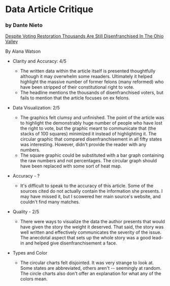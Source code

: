 # Data Article Critique
### by Dante Nieto

[Despite Voting Restoration Thousands Are Still Disenfranchised In The Ohio Valley](https://ohiovalleyresource.org/2020/12/04/despite-voting-restoration-thousands-are-still-disenfranchised-in-the-ohio-valley) 

By Alana Watson

- Clarity and Accuracy: 4/5
  - The written data within the article itself is presented thoughtfully although it may overwhelm some reaaders. Ultimately it helped highlight the massive number of former felons (many reformed) who have been stripped of their constitutional right to vote.
  - The headline mentions the thousands of disenfranchised voters, but fails to mention that the article focuses on ex felons.

- Data Visualization: 2/5
  - The graphics felt clumsy and unfinished. The point of the article was to highlight the demonstrably huge number of people who have lost the right to vote, but the graphic meant to communicate that (the stacks of 100 squares) minimized it instead of highlighting it. The circular graphic that compared disenfranchisement in all fifty states was interesting. However, didn't provide the reader with any numbers. 
  - The square graphic could be substituted with a bar graph containing the raw numbers and not percentages. The circular graph should have been replaced with some sort of heat map.

- Accuracy - ?
  - It's difficult to speak to the accuracy of this article. Some of the sources cited do not actually contain the information she presents. I may have missed it, but I scowered her main source's website, and couldn't find many matches.

- Quality - 2/5
  - There were ways to visualize the data the author presents that would have given the story the weight it deserved. That said, the story was well written and effectively communicates the severity of the issue. The anecdotal aspect that sets up the whole story was a good lead-in and helped give disenfranchisement a face.

- Types and Color
  - The circular charts felt disjointed. It was very strange to look at. Some states are abbreviated, others aren't -- seemingly at random. The circle charts also don't offer an explanation for what any of the colors mean. 

